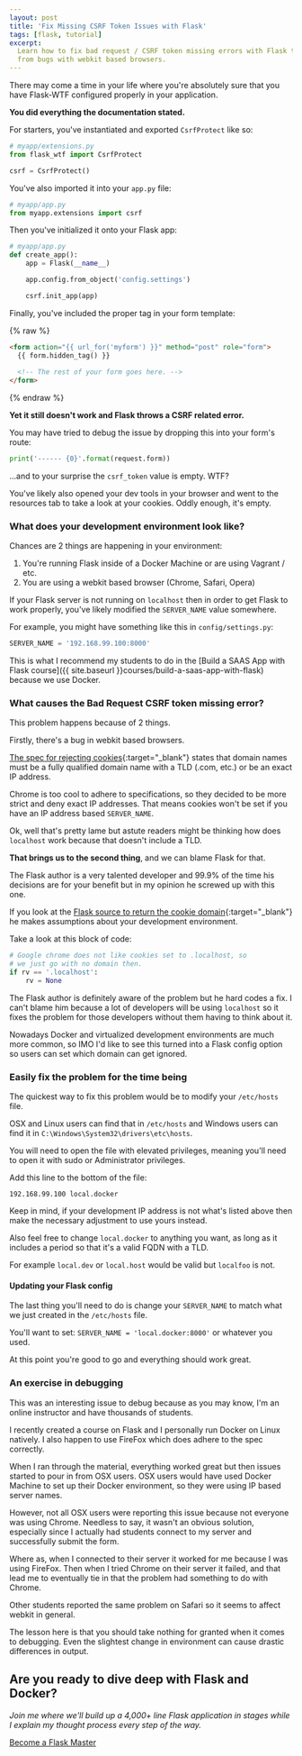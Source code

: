 ```yaml
---
layout: post
title: 'Fix Missing CSRF Token Issues with Flask'
tags: [flask, tutorial]
excerpt:
  Learn how to fix bad request / CSRF token missing errors with Flask that stem
  from bugs with webkit based browsers.
---
```


There may come a time in your life where you're absolutely sure that you have
Flask-WTF configured properly in your application.

**You did everything the documentation stated.**

For starters, you've instantiated and exported `CsrfProtect` like so:

```python
# myapp/extensions.py
from flask_wtf import CsrfProtect

csrf = CsrfProtect()
```

You've also imported it into your `app.py` file:

```python
# myapp/app.py
from myapp.extensions import csrf
```

Then you've initialized it onto your Flask app:

```python
# myapp/app.py
def create_app():
    app = Flask(__name__)

    app.config.from_object('config.settings')

    csrf.init_app(app)
```

Finally, you've included the proper tag in your form template:

{% raw %}
```html
<form action="{{ url_for('myform') }}" method="post" role="form">
  {{ form.hidden_tag() }}
    
  <!-- The rest of your form goes here. -->
</form>
```
{% endraw %}

**Yet it still doesn't work and Flask throws a CSRF related error.**

You may have tried to debug the issue by dropping this into your form's route:

```python
print('------ {0}'.format(request.form))
```

...and to your surprise the `csrf_token` value is empty. WTF?

You've likely also opened your dev tools in your browser and went to the
resources tab to take a look at your cookies. Oddly enough, it's empty.

### What does your development environment look like?

Chances are 2 things are happening in your environment:

1. You're running Flask inside of a Docker Machine or are using Vagrant / etc.
2. You are using a webkit based browser (Chrome, Safari, Opera)

If your Flask server is not running on `localhost` then in order to get Flask
to work properly, you've likely modified the `SERVER_NAME` value somewhere.

For example, you might have something like this in `config/settings.py`:

```python
SERVER_NAME = '192.168.99.100:8000'
```

This is what I recommend my students to do in the
[Build a SAAS App with Flask course]({{ site.baseurl }}courses/build-a-saas-app-with-flask)
because we use Docker.

### What causes the Bad Request CSRF token missing error?

This problem happens because of 2 things.

Firstly, there's a bug in webkit based browsers.

[The spec for rejecting cookies](https://tools.ietf.org/html/rfc2109#section-4.3.2){:target="_blank"}
states that domain names must be a fully qualified domain name with a TLD (.com, etc.)
or be an exact IP address.

Chrome is too cool to adhere to specifications, so they decided to be more
strict and deny exact IP addresses. That means cookies won't be set if you have
an IP address based `SERVER_NAME`.

Ok, well that's pretty lame but astute readers might be thinking how does
`localhost` work because that doesn't include a TLD.

**That brings us to the second thing**, and we can blame Flask for that.

The Flask author is a very talented developer and 99.9% of the time his decisions
are for your benefit but in my opinion he screwed up with this one.

If you look at the 
[Flask source to return the cookie domain](https://github.com/pallets/flask/blob/0.11.1/flask/sessions.py#L198-222){:target="_blank"}
he makes assumptions about your development environment.

Take a look at this block of code:

```python
# Google chrome does not like cookies set to .localhost, so
# we just go with no domain then.
if rv == '.localhost':
    rv = None
```

The Flask author is definitely aware of the problem but he hard codes a fix.
I can't blame him because a lot of developers will be using `localhost` so it
fixes the problem for those developers without them having to think about it.

Nowadays Docker and virtualized development environments are much more common,
so IMO I'd like to see this turned into a Flask config option so users can set
which domain can get ignored.

### Easily fix the problem for the time being

The quickest way to fix this problem would be to modify your `/etc/hosts` file.

OSX and Linux users can find that in `/etc/hosts` and Windows users can find it
in `C:\Windows\System32\drivers\etc\hosts`.

You will need to open the file with elevated privileges, meaning you'll need
to open it with sudo or Administrator privileges.

Add this line to the bottom of the file:

`192.168.99.100 local.docker`

Keep in mind, if your development IP address is not what's listed above then
make the necessary adjustment to use yours instead.

Also feel free to change `local.docker` to anything you want, as long as it
includes a period so that it's a valid FQDN with a TLD.

For example `local.dev` or `local.host` would be valid but `localfoo` is not.

#### Updating your Flask config

The last thing you'll need to do is change your `SERVER_NAME` to match what we
just created in the `/etc/hosts` file.

You'll want to set: `SERVER_NAME = 'local.docker:8000'` or whatever you used.

At this point you're good to go and everything should work great.

### An exercise in debugging

This was an interesting issue to debug because as you may know, I'm an online
instructor and have thousands of students.

I recently created a course on Flask and I personally run Docker on Linux
natively. I also happen to use FireFox which does adhere to the spec correctly.

When I ran through the material, everything worked great but then issues started
to pour in from OSX users. OSX users would have used Docker Machine to set up
their Docker environment, so they were using IP based server names.

However, not all OSX users were reporting this issue because not everyone was
using Chrome. Needless to say, it wasn't an obvious solution, especially since
I actually had students connect to my server and successfully submit the form.

Where as, when I connected to their server it worked for me because I was using
FireFox. Then when I tried Chrome on their server it failed, and that lead me
to eventually tie in that the problem had something to do with Chrome.

Other students reported the same problem on Safari so it seems to affect webkit
in general.

The lesson here is that you should take nothing for granted when it comes to
debugging. Even the slightest change in environment can cause drastic
differences in output.

## Are you ready to dive deep with Flask and Docker?

*Join me where we'll build up a 4,000+ line Flask application in stages while I
explain my thought process every step of the way.*

<a class="btn green" href="{{ site.baseurl }}courses/build-a-saas-app-with-flask">
  Become a Flask Master
</a>
